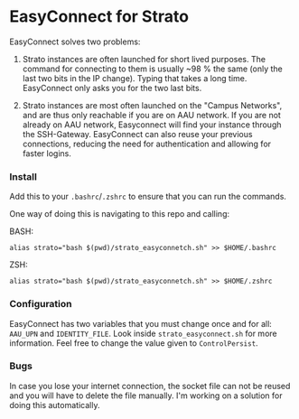 # EasyConnect for Strato

EasyConnect solves two problems:

1. Strato instances are often launched for short lived purposes. The command for connecting to them is usually ~98 % the same (only the last two bits in the IP change). Typing that takes a long time. EasyConnect only asks you for the two last bits.

2. Strato instances are most often launched on the "Campus Networks", and are thus only reachable if you are on AAU network. If you are not already on AAU network, Easyconnect will find your instance through the SSH-Gateway. EasyConnect can also reuse your previous connections, reducing the need for authentication and allowing for faster logins.

### Install

Add this to your `.bashrc`/`.zshrc` to ensure that you can run the commands.

One way of doing this is navigating to this repo and calling:

BASH:
```
alias strato="bash $(pwd)/strato_easyconnetch.sh" >> $HOME/.bashrc
```

ZSH:
```
alias strato="bash $(pwd)/strato_easyconnetch.sh" >> $HOME/.zshrc
```

### Configuration

EasyConnect has two variables that you must change once and for all: `AAU_UPN` and `IDENTITY_FILE`. 
Look inside `strato_easyconnect.sh` for more information. Feel free to change the value given to `ControlPersist`.

### Bugs
In case you lose your internet connection, the socket file can not be reused and you will have to delete the file manually. I'm working on a solution for doing this automatically.
